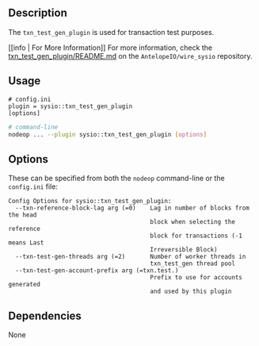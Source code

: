 
## Description

The `txn_test_gen_plugin` is used for transaction test purposes.

[[info | For More Information]]
For more information, check the [txn_test_gen_plugin/README.md](https://github.com/AntelopeIO/wire_sysio/tree/main/plugins/txn_test_gen_plugin) on the `AntelopeIO/wire_sysio` repository.

## Usage

```console
# config.ini
plugin = sysio::txn_test_gen_plugin
[options]
```
```sh
# command-line
nodeop ... --plugin sysio::txn_test_gen_plugin [options]
```

## Options

These can be specified from both the `nodeop` command-line or the `config.ini` file:

```console
Config Options for sysio::txn_test_gen_plugin:
  --txn-reference-block-lag arg (=0)    Lag in number of blocks from the head 
                                        block when selecting the reference 
                                        block for transactions (-1 means Last 
                                        Irreversible Block)
  --txn-test-gen-threads arg (=2)       Number of worker threads in 
                                        txn_test_gen thread pool
  --txn-test-gen-account-prefix arg (=txn.test.)
                                        Prefix to use for accounts generated 
                                        and used by this plugin
```

## Dependencies

None
